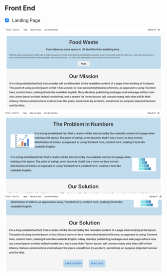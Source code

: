 ## Front End

- [x] Landing Page

![landingpage screenshot 1](./static/img/landingpage-1.png)
![landingpage screenshot 2](./static/img/landingpage-2.png)
![landingpage screenshot 3](./static/img/landingpage-3.png)